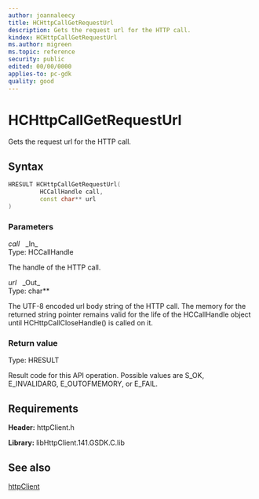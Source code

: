 ```yaml
---
author: joannaleecy
title: HCHttpCallGetRequestUrl
description: Gets the request url for the HTTP call.
kindex: HCHttpCallGetRequestUrl
ms.author: migreen
ms.topic: reference
security: public
edited: 00/00/0000
applies-to: pc-gdk
quality: good
---
```


# HCHttpCallGetRequestUrl  

Gets the request url for the HTTP call.  

## Syntax  
  
```cpp
HRESULT HCHttpCallGetRequestUrl(  
         HCCallHandle call,  
         const char** url  
)  
```  
  
### Parameters  
  
*call* &nbsp;&nbsp;\_In\_  
Type: HCCallHandle  
  
The handle of the HTTP call.  
  
*url* &nbsp;&nbsp;\_Out\_  
Type: char**  
  
The UTF-8 encoded url body string of the HTTP call. The memory for the returned string pointer remains valid for the life of the HCCallHandle object until HCHttpCallCloseHandle() is called on it.  
  
  
### Return value  
Type: HRESULT
  
Result code for this API operation. Possible values are S_OK, E_INVALIDARG, E_OUTOFMEMORY, or E_FAIL.
  
## Requirements  
  
**Header:** httpClient.h
  
**Library:** libHttpClient.141.GSDK.C.lib
  
## See also  
[httpClient](../httpclient_members.md)  
  
  